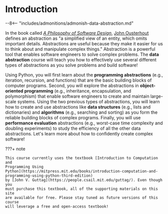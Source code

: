 # Introduction

[//]: # (Quote about the definition and benefits of abstraction)

--8<-- "includes/admonitions/admonish-data-abstraction.md"

In the book called [*A Philosophy of Software
Design*](https://web.stanford.edu/~ouster/cgi-bin/book.php), [John
Ousterhout](https://web.stanford.edu/~ouster/cgi-bin/home.php) defines an
abstraction as "a simplified view of an entity, which omits important details.
Abstractions are useful because they make it easier for us to think about and
manipulate complex things." Abstraction is a powerful tool that enables software
engineers to solve complex problems. The **data abstraction** course will teach
you how to effectively use several different types of abstractions as you solve
problems and build software!

Using Python, you will first learn about the **programming abstractions** (e.g.,
iteration, recursion, and functions) that are the basic building blocks of
computer programs. Second, you will explore the abstractions in
**object-oriented programming** (e.g., inheritance, encapsulation, and
polymorphism) that enable software engineers to create and maintain large-scale
systems. Using the two previous types of abstractions, you will learn how to
create and use abstractions like **data structures** (e.g., lists and
dictionaries) and **algorithms** (e.g., searching and sorting) as you form the
reliable building blocks of complex programs. Finally, you will use
**performance evaluation** abstractions (e.g., worst-case time complexity and
doubling experiments) to study the efficiency of all the other data
abstractions. Let's learn more about how to confidently create complex software!

???+ note

    This course currently uses the textbook [Introduction to Computation and
    Programming Using
    Python](https://mitpress.mit.edu/books/introduction-computation-and-programming-using-python-third-edition)
    by [John V. Guttag](https://people.csail.mit.edu/guttag/). Even though you
    must purchase this textbook, all of the supporting materials on this site
    are available for free. Please stay tuned as future versions of this course
    will leverage a free and open-access textbook!
